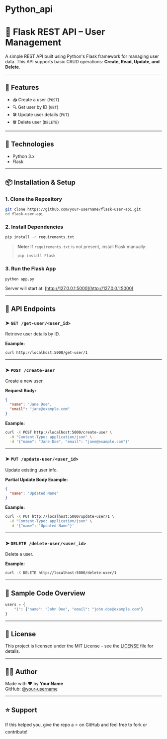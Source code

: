 # Python_api
# 🧩 Flask REST API – User Management

A simple REST API built using Python's Flask framework for managing user data. This API supports basic CRUD operations: **Create, Read, Update, and Delete**.

---

## 🚀 Features

- 📥 Create a user (`POST`)
- 🔍 Get user by ID (`GET`)
- 🛠️ Update user details (`PUT`)
- 🗑️ Delete user (`DELETE`)

---

## 🧰 Technologies

- Python 3.x
- Flask

---

## 📦 Installation & Setup

### 1. Clone the Repository

```bash
git clone https://github.com/your-username/flask-user-api.git
cd flask-user-api
```

### 2. Install Dependencies

```bash
pip install -r requirements.txt
```

> **Note:** If `requirements.txt` is not present, install Flask manually:
> ```bash
> pip install Flask
> ```

### 3. Run the Flask App

```bash
python app.py
```

Server will start at: [http://127.0.0.1:5000](http://127.0.0.1:5000)

---

## 🔗 API Endpoints

### ➤ `GET /get-user/<user_id>`

Retrieve user details by ID.

**Example:**
```bash
curl http://localhost:5000/get-user/1
```

---

### ➤ `POST /create-user`

Create a new user.

**Request Body:**
```json
{
  "name": "Jane Doe",
  "email": "jane@example.com"
}
```

**Example:**
```bash
curl -X POST http://localhost:5000/create-user \
  -H "Content-Type: application/json" \
  -d '{"name": "Jane Doe", "email": "jane@example.com"}'
```

---

### ➤ `PUT /update-user/<user_id>`

Update existing user info.

**Partial Update Body Example:**
```json
{
  "name": "Updated Name"
}
```

**Example:**
```bash
curl -X PUT http://localhost:5000/update-user/1 \
  -H "Content-Type: application/json" \
  -d '{"name": "Updated Name"}'
```

---

### ➤ `DELETE /delete-user/<user_id>`

Delete a user.

**Example:**
```bash
curl -X DELETE http://localhost:5000/delete-user/1
```

---

## 📁 Sample Code Overview

```python
users = {
    "1": {"name": "John Doe", "email": "john.doe@example.com"}
}
```

---

## 📜 License

This project is licensed under the MIT License – see the [LICENSE](LICENSE) file for details.

---

## 👨‍💻 Author

Made with ❤️ by **Your Name**  
GitHub: [@your-username](https://github.com/your-username)

---

## ⭐️ Support

If this helped you, give the repo a ⭐ on GitHub and feel free to fork or contribute!

